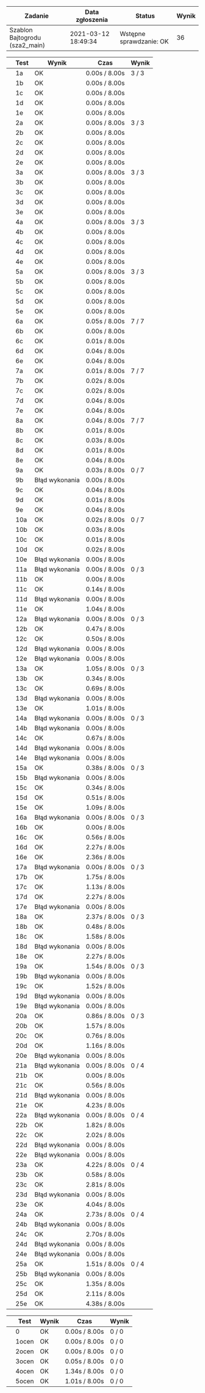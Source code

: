 | Zadanie | Data zgłoszenia | Status | Wynik |
| --- | --- | --- | --- |
| Szablon Bajtogrodu (sza2_main)  | 2021-03-12 18:49:34 |  Wstępne sprawdzanie: OK  |  36  |

|  | Test | Wynik | Czas | Wynik |
| --- | --- | --- | --- | --- |
|  |  1a      |  OK  |  0.00s / 8.00s  |  3 / 3  |
|  |  1b      |  OK  |  0.00s / 8.00s  |
|  |  1c      |  OK  |  0.00s / 8.00s  |
|  |  1d      |  OK  |  0.00s / 8.00s  |
|  |  1e      |  OK  |  0.00s / 8.00s  |
|  |  2a      |  OK  |  0.00s / 8.00s  |  3 / 3  |
|  |  2b      |  OK  |  0.00s / 8.00s  |
|  |  2c      |  OK  |  0.00s / 8.00s  |
|  |  2d      |  OK  |  0.00s / 8.00s  |
|  |  2e      |  OK  |  0.00s / 8.00s  |
|  |  3a      |  OK  |  0.00s / 8.00s  |  3 / 3  |
|  |  3b      |  OK  |  0.00s / 8.00s  |
|  |  3c      |  OK  |  0.00s / 8.00s  |
|  |  3d      |  OK  |  0.00s / 8.00s  |
|  |  3e      |  OK  |  0.00s / 8.00s  |
|  |  4a      |  OK  |  0.00s / 8.00s  |  3 / 3  |
|  |  4b      |  OK  |  0.00s / 8.00s  |
|  |  4c      |  OK  |  0.00s / 8.00s  |
|  |  4d      |  OK  |  0.00s / 8.00s  |
|  |  4e      |  OK  |  0.00s / 8.00s  |
|  |  5a      |  OK  |  0.00s / 8.00s  |  3 / 3  |
|  |  5b      |  OK  |  0.00s / 8.00s  |
|  |  5c      |  OK  |  0.00s / 8.00s  |
|  |  5d      |  OK  |  0.00s / 8.00s  |
|  |  5e      |  OK  |  0.00s / 8.00s  |
|  |  6a      |  OK  |  0.05s / 8.00s  |  7 / 7  |
|  |  6b      |  OK  |  0.00s / 8.00s  |
|  |  6c      |  OK  |  0.01s / 8.00s  |
|  |  6d      |  OK  |  0.04s / 8.00s  |
|  |  6e      |  OK  |  0.04s / 8.00s  |
|  |  7a      |  OK  |  0.01s / 8.00s  |  7 / 7  |
|  |  7b      |  OK  |  0.02s / 8.00s  |
|  |  7c      |  OK  |  0.02s / 8.00s  |
|  |  7d      |  OK  |  0.04s / 8.00s  |
|  |  7e      |  OK  |  0.04s / 8.00s  |
|  |  8a      |  OK  |  0.04s / 8.00s  |  7 / 7  |
|  |  8b      |  OK  |  0.01s / 8.00s  |
|  |  8c      |  OK  |  0.03s / 8.00s  |
|  |  8d      |  OK  |  0.01s / 8.00s  |
|  |  8e      |  OK  |  0.04s / 8.00s  |
|  |  9a      |  OK  |  0.03s / 8.00s  |  0 / 7  |
|  |  9b      |  Błąd wykonania  |  0.00s / 8.00s  |
|  |  9c      |  OK  |  0.04s / 8.00s  |
|  |  9d      |  OK  |  0.01s / 8.00s  |
|  |  9e      |  OK  |  0.04s / 8.00s  |
|  |  10a      |  OK  |  0.02s / 8.00s  |  0 / 7  |
|  |  10b      |  OK  |  0.03s / 8.00s  |
|  |  10c      |  OK  |  0.01s / 8.00s  |
|  |  10d      |  OK  |  0.02s / 8.00s  |
|  |  10e      |  Błąd wykonania  |  0.00s / 8.00s  |
|  |  11a      |  Błąd wykonania  |  0.00s / 8.00s  |  0 / 3  |
|  |  11b      |  OK  |  0.00s / 8.00s  |
|  |  11c      |  OK  |  0.14s / 8.00s  |
|  |  11d      |  Błąd wykonania  |  0.00s / 8.00s  |
|  |  11e      |  OK  |  1.04s / 8.00s  |
|  |  12a      |  Błąd wykonania  |  0.00s / 8.00s  |  0 / 3  |
|  |  12b      |  OK  |  0.47s / 8.00s  |
|  |  12c      |  OK  |  0.50s / 8.00s  |
|  |  12d      |  Błąd wykonania  |  0.00s / 8.00s  |
|  |  12e      |  Błąd wykonania  |  0.00s / 8.00s  |
|  |  13a      |  OK  |  1.05s / 8.00s  |  0 / 3  |
|  |  13b      |  OK  |  0.34s / 8.00s  |
|  |  13c      |  OK  |  0.69s / 8.00s  |
|  |  13d      |  Błąd wykonania  |  0.00s / 8.00s  |
|  |  13e      |  OK  |  1.01s / 8.00s  |
|  |  14a      |  Błąd wykonania  |  0.00s / 8.00s  |  0 / 3  |
|  |  14b      |  Błąd wykonania  |  0.00s / 8.00s  |
|  |  14c      |  OK  |  0.67s / 8.00s  |
|  |  14d      |  Błąd wykonania  |  0.00s / 8.00s  |
|  |  14e      |  Błąd wykonania  |  0.00s / 8.00s  |
|  |  15a      |  OK  |  0.38s / 8.00s  |  0 / 3  |
|  |  15b      |  Błąd wykonania  |  0.00s / 8.00s  |
|  |  15c      |  OK  |  0.34s / 8.00s  |
|  |  15d      |  OK  |  0.51s / 8.00s  |
|  |  15e      |  OK  |  1.09s / 8.00s  |
|  |  16a      |  Błąd wykonania  |  0.00s / 8.00s  |  0 / 3  |
|  |  16b      |  OK  |  0.00s / 8.00s  |
|  |  16c      |  OK  |  0.56s / 8.00s  |
|  |  16d      |  OK  |  2.27s / 8.00s  |
|  |  16e      |  OK  |  2.36s / 8.00s  |
|  |  17a      |  Błąd wykonania  |  0.00s / 8.00s  |  0 / 3  |
|  |  17b      |  OK  |  1.75s / 8.00s  |
|  |  17c      |  OK  |  1.13s / 8.00s  |
|  |  17d      |  OK  |  2.27s / 8.00s  |
|  |  17e      |  Błąd wykonania  |  0.00s / 8.00s  |
|  |  18a      |  OK  |  2.37s / 8.00s  |  0 / 3  |
|  |  18b      |  OK  |  0.48s / 8.00s  |
|  |  18c      |  OK  |  1.58s / 8.00s  |
|  |  18d      |  Błąd wykonania  |  0.00s / 8.00s  |
|  |  18e      |  OK  |  2.27s / 8.00s  |
|  |  19a      |  OK  |  1.54s / 8.00s  |  0 / 3  |
|  |  19b      |  Błąd wykonania  |  0.00s / 8.00s  |
|  |  19c      |  OK  |  1.52s / 8.00s  |
|  |  19d      |  Błąd wykonania  |  0.00s / 8.00s  |
|  |  19e      |  Błąd wykonania  |  0.00s / 8.00s  |
|  |  20a      |  OK  |  0.86s / 8.00s  |  0 / 3  |
|  |  20b      |  OK  |  1.57s / 8.00s  |
|  |  20c      |  OK  |  0.76s / 8.00s  |
|  |  20d      |  OK  |  1.16s / 8.00s  |
|  |  20e      |  Błąd wykonania  |  0.00s / 8.00s  |
|  |  21a      |  Błąd wykonania  |  0.00s / 8.00s  |  0 / 4  |
|  |  21b      |  OK  |  0.00s / 8.00s  |
|  |  21c      |  OK  |  0.56s / 8.00s  |
|  |  21d      |  Błąd wykonania  |  0.00s / 8.00s  |
|  |  21e      |  OK  |  4.23s / 8.00s  |
|  |  22a      |  Błąd wykonania  |  0.00s / 8.00s  |  0 / 4  |
|  |  22b      |  OK  |  1.82s / 8.00s  |
|  |  22c      |  OK  |  2.02s / 8.00s  |
|  |  22d      |  Błąd wykonania  |  0.00s / 8.00s  |
|  |  22e      |  Błąd wykonania  |  0.00s / 8.00s  |
|  |  23a      |  OK  |  4.22s / 8.00s  |  0 / 4  |
|  |  23b      |  OK  |  0.58s / 8.00s  |
|  |  23c      |  OK  |  2.81s / 8.00s  |
|  |  23d      |  Błąd wykonania  |  0.00s / 8.00s  |
|  |  23e      |  OK  |  4.04s / 8.00s  |
|  |  24a      |  OK  |  2.73s / 8.00s  |  0 / 4  |
|  |  24b      |  Błąd wykonania  |  0.00s / 8.00s  |
|  |  24c      |  OK  |  2.70s / 8.00s  |
|  |  24d      |  Błąd wykonania  |  0.00s / 8.00s  |
|  |  24e      |  Błąd wykonania  |  0.00s / 8.00s  |
|  |  25a      |  OK  |  1.51s / 8.00s  |  0 / 4  |
|  |  25b      |  Błąd wykonania  |  0.00s / 8.00s  |
|  |  25c      |  OK  |  1.35s / 8.00s  |
|  |  25d      |  OK  |  2.11s / 8.00s  |
|  |  25e      |  OK  |  4.38s / 8.00s  |

|  | Test | Wynik | Czas | Wynik |
| --- | --- | --- | --- | --- |
|  |  0      |  OK  |  0.00s / 8.00s  |  0 / 0  |
|  |  1ocen      |  OK  |  0.00s / 8.00s  |  0 / 0  |
|  |  2ocen      |  OK  |  0.00s / 8.00s  |  0 / 0  |
|  |  3ocen      |  OK  |  0.05s / 8.00s  |  0 / 0  |
|  |  4ocen      |  OK  |  1.34s / 8.00s  |  0 / 0  |
|  |  5ocen      |  OK  |  1.01s / 8.00s  |  0 / 0  |
